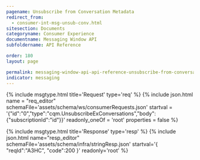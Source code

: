 ```yaml
---
pagename: Unsubscribe from Conversation Metadata
redirect_from:
  - consumer-int-msg-unsub-conv.html
sitesection: Documents
categoryname: Consumer Experience
documentname: Messaging Window API
subfoldername: API Reference

order: 180
layout: page

permalink: messaging-window-api-api-reference-unsubscribe-from-conversation-metadata.html
indicator: messaging
---
```


{% include msgtype.html title='Request' type='req' %}
{% include json.html name = "req_editor"
        schemaFile='assets/schema/ws/consumerRequests.json'
	startval = '{"id":"0","type":"cqm.UnsubscribeExConversations","body":{"subscriptionId":"id"}}'
        readonly_oneOf = 'root'
	properties = false %}

{% include msgtype.html title='Response' type='resp' %}
{% include json.html name="resp_editor"
	schemaFile='assets/schema/infra/stringResp.json'
	startval='{ "reqId":"A3HC", "code":200 }'
	readonly='root' %}

